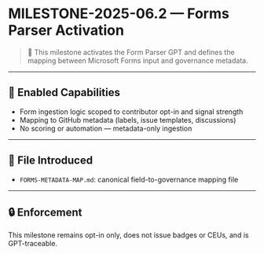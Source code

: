 # MILESTONE-2025-06.2 — Forms Parser Activation

> 🧠 This milestone activates the Form Parser GPT and defines the mapping between Microsoft Forms input and governance metadata.

---

## 🧪 Enabled Capabilities

- Form ingestion logic scoped to contributor opt-in and signal strength
- Mapping to GitHub metadata (labels, issue templates, discussions)
- No scoring or automation — metadata-only ingestion

---

## 📂 File Introduced

- `FORMS-METADATA-MAP.md`: canonical field-to-governance mapping file

---

## 🔒 Enforcement

This milestone remains opt-in only, does not issue badges or CEUs, and is GPT-traceable.
